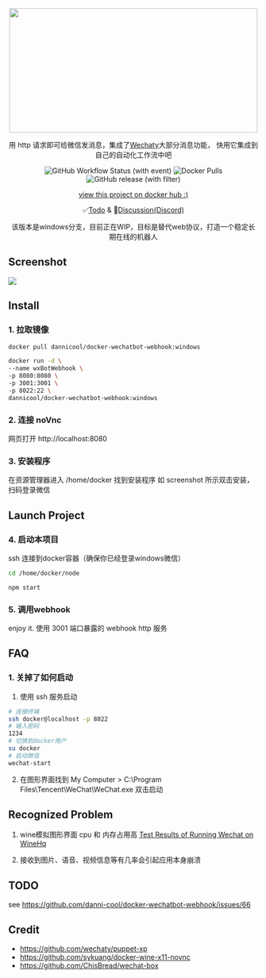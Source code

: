 <div align="center">
<img src="https://cdn.jsdelivr.net/gh/danni-cool/danni-cool@cdn/image/wechatbot-webhook.png" width="500" height="251"/>

用 http 请求即可给微信发消息，集成了[Wechaty](https://github.com/wechaty/wechaty)大部分消息功能， 快用它集成到自己的自动化工作流中吧

![GitHub Workflow Status (with event)](https://img.shields.io/github/actions/workflow/status/danni-cool/docker-wechatbot-webhook/release.yml) ![Docker Pulls](https://img.shields.io/docker/pulls/dannicool/docker-wechatbot-webhook) ![GitHub release (with filter)](https://img.shields.io/github/v/release/danni-cool/docker-wechatbot-webhook)

[view this project on docker hub :)](https://hub.docker.com/repository/docker/dannicool/docker-wechatbot-webhook/general)

✅[Todo](https://github.com/danni-cool/docker-wechatbot-webhook/issues/11) & 💬[Discussion(Discord)](https://discord.gg/935xZTD9)

该版本是windows分支，目前正在WIP，目标是替代web协议，打造一个稳定长期在线的机器人

</div>

## Screenshot

![](https://cdn.jsdelivr.net/gh/danni-cool/danni-cool@cdn/image/wine-wecaht-screenshot.png)

## Install

### 1. 拉取镜像

```bash
docker pull dannicool/docker-wechatbot-webhook:windows

docker run -d \
--name wxBotWebhook \
-p 8080:8080 \
-p 3001:3001 \
-p 8022:22 \
dannicool/docker-wechatbot-webhook:windows
```

### 2. 连接 noVnc

网页打开 http://localhost:8080

### 3. 安装程序

在资源管理器进入 /home/docker 找到安装程序 如 screenshot 所示双击安装，扫码登录微信

## Launch Project

### 4. 启动本项目

ssh 连接到docker容器（确保你已经登录windows微信）

```zsh
cd /home/docker/node

npm start
```

### 5. 调用webhook

enjoy it. 使用 3001 端口暴露的 webhook http 服务

## FAQ

### 1. 关掉了如何启动

1. 使用 ssh 服务启动

```bash
# 连接终端
ssh docker@localhost -p 8022
# 输入密码
1234
# 切换到docker用户
su docker
# 启动微信
wechat-start
```
2. 在图形界面找到 My Computer > C:\Program Files\Tencent\WeChat\WeChat.exe 双击启动

## Recognized Problem
1. wine模拟图形界面 cpu 和 内存占用高 [Test Results of Running Wechat on WineHq](https://appdb.winehq.org/objectManager.php?sClass=version&iId=41375)

2. 接收到图片、语音、视频信息等有几率会引起应用本身崩溃


## TODO
see https://github.com/danni-cool/docker-wechatbot-webhook/issues/66

## Credit

- https://github.com/wechaty/puppet-xp
- https://github.com/sykuang/docker-wine-x11-novnc
- https://github.com/ChisBread/wechat-box
